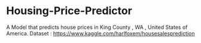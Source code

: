 # Housing-Price-Predictor
A Model that predicts house prices in King County , WA , United States of America. 
Dataset : https://www.kaggle.com/harlfoxem/housesalesprediction

